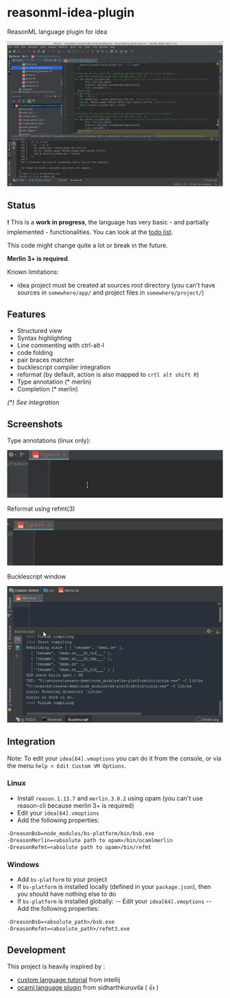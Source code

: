 # reasonml-idea-plugin
ReasonML language plugin for idea

![screenshot](screenshot.png)

## Status

:exclamation: This is a **work in progress**, the language has very basic - and partially implemented - functionalities.
You can look at the [todo list](TODO.md).

This code might change quite a lot or break in the future.

**Merlin 3+ is required**.

Known limitations:
- idea project must be created at sources root directory (you can't have sources in `somewhere/app/` and project files in `somewhere/project/`)

## Features

- Structured view
- Syntax highlighting
- Line commenting with ctrl-alt-l
- code folding
- pair braces matcher
- bucklescript compiler integration
- reformat (by default, action is also mapped to `crtl alt shift R`)
- Type annotation (* merlin)
- Completion (* merlin)

_(*) See integration_

## Screenshots

Type annotations (linux only):

![type](docs/type.gif)

Reformat using refmt(3)

![refmt](docs/refmt.gif)

Bucklescript window

![bsb](docs/bsb.gif)

## Integration

Note: To edit your `idea[64].vmoptions` you can do it from the console, 
or via the menu `help > Edit Custom VM Options`. 

### Linux

- Install `reason.1.13.7` and `merlin.3.0.2` using opam (you can't use reason-cli because merlin 3+ is required)
- Edit your `idea[64].vmoptions`
- Add the following properties:
```properties
-DreasonBsb=node_modules/bs-platform/bin/bsb.exe
-DreasonMerlin=<absolute path to opam>/bin/ocamlmerlin
-DreasonRefmt=<absolute path to opam>/bin/refmt
```

### Windows

- Add `bs-platform` to your project
- If `bs-platform` is installed locally (defined in your `package.json`), then you should have nothing else to do
- If `bs-platform` is installed globally:
-- Edit your `idea[64].vmoptions`
-- Add the following properties:
```properties
-DreasonBsb=<absolute_path>/bsb.exe
-DreasonRefmt=<absolute_path>/refmt3.exe
```

## Development

This project is heavily inspired by :
- [custom language tutorial](http://www.jetbrains.org/intellij/sdk/docs/tutorials/custom_language_support_tutorial.html) from intellij
- [ocaml language plugin](https://github.com/sidharthkuruvila/ocaml-ide) from sidharthkuruvila ( :+1: )
